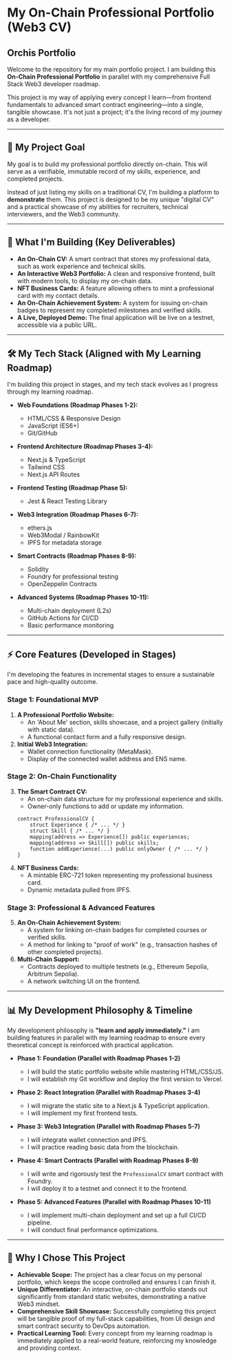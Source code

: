 # My On-Chain Professional Portfolio (Web3 CV)
## Orchis Portfolio


Welcome to the repository for my main portfolio project. I am building this **On-Chain Professional Portfolio** in parallel with my comprehensive Full Stack Web3 developer roadmap.

This project is my way of applying every concept I learn—from frontend fundamentals to advanced smart contract engineering—into a single, tangible showcase. It's not just a project; it's the living record of my journey as a developer.

---

## 🎯 My Project Goal

My goal is to build my professional portfolio directly on-chain. This will serve as a verifiable, immutable record of my skills, experience, and completed projects.

Instead of just listing my skills on a traditional CV, I'm building a platform to **demonstrate** them. This project is designed to be my unique "digital CV" and a practical showcase of my abilities for recruiters, technical interviewers, and the Web3 community.

---

## 🎨 What I'm Building (Key Deliverables)

*   **An On-Chain CV:** A smart contract that stores my professional data, such as work experience and technical skills.
*   **An Interactive Web3 Portfolio:** A clean and responsive frontend, built with modern tools, to display my on-chain data.
*   **NFT Business Cards:** A feature allowing others to mint a professional card with my contact details.
*   **An On-Chain Achievement System:** A system for issuing on-chain badges to represent my completed milestones and verified skills.
*   **A Live, Deployed Demo:** The final application will be live on a testnet, accessible via a public URL.

---

## 🛠️ My Tech Stack (Aligned with My Learning Roadmap)

I'm building this project in stages, and my tech stack evolves as I progress through my learning roadmap.

*   **Web Foundations (Roadmap Phases 1-2):**
    *   HTML/CSS & Responsive Design
    *   JavaScript (ES6+)
    *   Git/GitHub

*   **Frontend Architecture (Roadmap Phases 3-4):**
    *   Next.js & TypeScript
    *   Tailwind CSS
    *   Next.js API Routes

*   **Frontend Testing (Roadmap Phase 5):**
    *   Jest & React Testing Library

*   **Web3 Integration (Roadmap Phases 6-7):**
    *   ethers.js
    *   Web3Modal / RainbowKit
    *   IPFS for metadata storage

*   **Smart Contracts (Roadmap Phases 8-9):**
    *   Solidity
    *   Foundry for professional testing
    *   OpenZeppelin Contracts

*   **Advanced Systems (Roadmap Phases 10-11):**
    *   Multi-chain deployment (L2s)
    *   GitHub Actions for CI/CD
    *   Basic performance monitoring

---

## ⚡ Core Features (Developed in Stages)

I'm developing the features in incremental stages to ensure a sustainable pace and high-quality outcome.

### **Stage 1: Foundational MVP**
1.  **A Professional Portfolio Website:**
    *   An 'About Me' section, skills showcase, and a project gallery (initially with static data).
    *   A functional contact form and a fully responsive design.
2.  **Initial Web3 Integration:**
    *   Wallet connection functionality (MetaMask).
    *   Display of the connected wallet address and ENS name.

### **Stage 2: On-Chain Functionality**
3.  **The Smart Contract CV:**
    *   An on-chain data structure for my professional experience and skills.
    *   Owner-only functions to add or update my information.
    ```solidity
    contract ProfessionalCV {
        struct Experience { /* ... */ }
        struct Skill { /* ... */ }
        mapping(address => Experience[]) public experiences;
        mapping(address => Skill[]) public skills;
        function addExperience(...) public onlyOwner { /* ... */ }
    }
    ```
4.  **NFT Business Cards:**
    *   A mintable ERC-721 token representing my professional business card.
    *   Dynamic metadata pulled from IPFS.

### **Stage 3: Professional & Advanced Features**
5.  **An On-Chain Achievement System:**
    *   A system for linking on-chain badges for completed courses or verified skills.
    *   A method for linking to "proof of work" (e.g., transaction hashes of other completed projects).
6.  **Multi-Chain Support:**
    *   Contracts deployed to multiple testnets (e.g., Ethereum Sepolia, Arbitrum Sepolia).
    *   A network switching UI on the frontend.

---

## 📊 My Development Philosophy & Timeline

My development philosophy is **"learn and apply immediately."** I am building features in parallel with my learning roadmap to ensure every theoretical concept is reinforced with practical application.

*   **Phase 1: Foundation (Parallel with Roadmap Phases 1-2)**
    *   I will build the static portfolio website while mastering HTML/CSS/JS.
    *   I will establish my Git workflow and deploy the first version to Vercel.

*   **Phase 2: React Integration (Parallel with Roadmap Phases 3-4)**
    *   I will migrate the static site to a Next.js & TypeScript application.
    *   I will implement my first frontend tests.

*   **Phase 3: Web3 Integration (Parallel with Roadmap Phases 5-7)**
    *   I will integrate wallet connection and IPFS.
    *   I will practice reading basic data from the blockchain.

*   **Phase 4: Smart Contracts (Parallel with Roadmap Phases 8-9)**
    *   I will write and rigorously test the `ProfessionalCV` smart contract with Foundry.
    *   I will deploy it to a testnet and connect it to the frontend.

*   **Phase 5: Advanced Features (Parallel with Roadmap Phases 10-11)**
    *   I will implement multi-chain deployment and set up a full CI/CD pipeline.
    *   I will conduct final performance optimizations.

---

## 🎯 Why I Chose This Project

*   **Achievable Scope:** The project has a clear focus on my personal portfolio, which keeps the scope controlled and ensures I can finish it.
*   **Unique Differentiator:** An interactive, on-chain portfolio stands out significantly from standard static websites, demonstrating a native Web3 mindset.
*   **Comprehensive Skill Showcase:** Successfully completing this project will be tangible proof of my full-stack capabilities, from UI design and smart contract security to DevOps automation.
*   **Practical Learning Tool:** Every concept from my learning roadmap is immediately applied to a real-world feature, reinforcing my knowledge and providing context.
